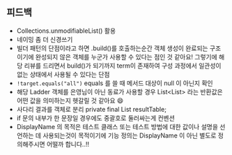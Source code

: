 ## 피드백
- Collections.unmodifiableList() 활용
- 네이밍 좀 더 신경쓰기
- 빌더 패턴의 단점이라고 하면 .build()를 호출하는순간 객체 생성이 완료되는 구조이기에 완성되지 않은
  객체를 누군가 사용할 수 있다는 점인 것 같아요! 그렇기에 해당 리뷰를 드리면서 build()가 되기까지 term이 존재하여 구성 과정에서 일관성이 없는 상태에서 사용될 수 있다는 단점
- `!target.equals("all")` equals 를 쓸 때 메서드 대상이 null 이 아닌지 확인
- 해당 Ladder 객체를 은영님이 아닌 동료가 사용할 경우 List<List<Boolean>> 라는 반환값은
  어떤 값을 의미하는지 헷갈릴 것 같아요 😄
- 사다리 결과를 객체로 분리 private final List<Integer> resultTable;
- if 문의 내부가 한 문장일 경우에도 중괄호로 둘러싸는게 컨벤션
- DisplayName 의 목적은 테스트 클래스 또는 테스트 방법에 대한 값이나 설명을 선언하는 데 사용되는것이 목적이기에 기능 정의는 DisplayName 이 아닌 별도로 정의해주시면 어떨까 합니다..!!

